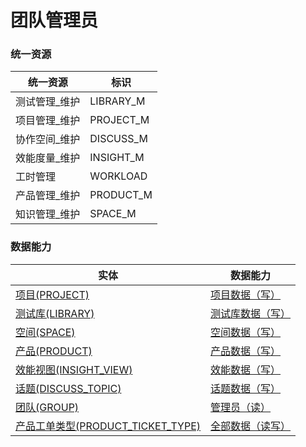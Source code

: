 # 团队管理员 <!-- {docsify-ignore-all} -->



### 统一资源

|统一资源|标识|
|---|---|
|测试管理_维护|LIBRARY_M|
|项目管理_维护|PROJECT_M|
|协作空间_维护|DISCUSS_M|
|效能度量_维护|INSIGHT_M|
|工时管理|WORKLOAD|
|产品管理_维护|PRODUCT_M|
|知识管理_维护|SPACE_M|



### 数据能力

|实体|数据能力|
|---|---|
|[项目(PROJECT)](module/ProjMgmt/project)|<a href ="#/module/ProjMgmt/project#project-all_w">项目数据（写）</a>|
|[测试库(LIBRARY)](module/TestMgmt/library)|<a href ="#/module/TestMgmt/library#library-all_w">测试库数据（写）</a>|
|[空间(SPACE)](module/Wiki/space)|<a href ="#/module/Wiki/space#space-all_w">空间数据（写）</a>|
|[产品(PRODUCT)](module/ProdMgmt/product)|<a href ="#/module/ProdMgmt/product#product-all_w">产品数据（写）</a>|
|[效能视图(INSIGHT_VIEW)](module/Insight/insight_view)|<a href ="#/module/Insight/insight_view#insight_view-all_w">效能数据（写）</a>|
|[话题(DISCUSS_TOPIC)](module/Team/discuss_topic)|<a href ="#/module/Team/discuss_topic#discuss_topic-all_w">话题数据（写）</a>|
|[团队(GROUP)](module/Base/group)|<a href ="#/module/Base/group#group-admin_r">管理员（读）</a>|
|[产品工单类型(PRODUCT_TICKET_TYPE)](module/ProdMgmt/product_ticket_type)|<a href ="#/module/ProdMgmt/product_ticket_type#product_ticket_type-all_rw">全部数据（读写）</a>|



